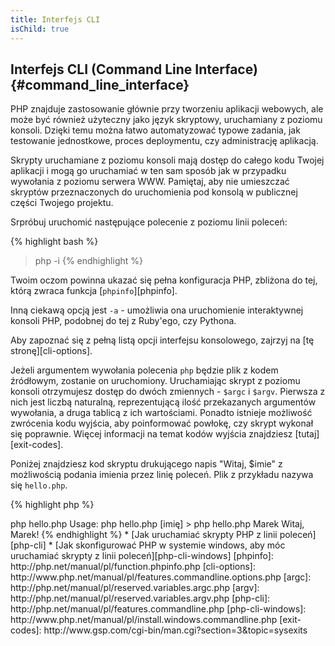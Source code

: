 ```yaml
---
title: Interfejs CLI
isChild: true
---
```


## Interfejs CLI (Command Line Interface) {#command_line_interface}

PHP znajduje zastosowanie głównie przy tworzeniu aplikacji webowych, ale może być również użyteczny jako język
skryptowy, uruchamiany z poziomu konsoli. Dzięki temu można łatwo automatyzować typowe zadania, jak testowanie
jednostkowe, proces deploymentu, czy administrację aplikacją.

Skrypty uruchamiane z poziomu konsoli mają dostęp do całego kodu Twojej aplikacji i mogą go uruchamiać w ten sam
sposób jak w przypadku wywołania z poziomu serwera WWW. Pamiętaj, aby nie umieszczać skryptów przeznaczonych do
uruchomienia pod konsolą w publicznej części Twojego projektu.

Srpróbuj uruchomić następujące polecenie z poziomu linii poleceń:

{% highlight bash %}
> php -i
{% endhighlight %}

Twoim oczom powinna ukazać się pełna konfiguracja PHP, zbliżona do tej, którą zwraca funkcja [`phpinfo`][phpinfo].

Inną ciekawą opcją jest `-a` - umożliwia ona uruchomienie interaktywnej konsoli PHP, podobnej do tej z Ruby'ego, czy
Pythona.

Aby zapoznać się z pełną listą opcji interfejsu konsolowego, zajrzyj na [tę stronę][cli-options].

Jeżeli argumentem wywołania polecenia `php` będzie plik z kodem źródłowym, zostanie on uruchomiony. Uruchamiając skrypt
z poziomu konsoli otrzymujesz dostęp do dwóch zmiennych - `$argc` i `$argv`. Pierwsza z nich jest liczbą naturalną,
reprezentującą ilość przekazanych argumentów wywołania, a druga tablicą z ich wartościami. Ponadto istnieje możliwość
zwrócenia kodu wyjścia, aby poinformować powłokę, czy skrypt wykonał się poprawnie. Więcej informacji na temat kodów
wyjścia znajdziesz [tutaj][exit-codes].

Poniżej znajdziesz kod skryptu drukującego napis "Witaj, $imie" z możliwością podania imienia przez linię poleceń. Plik
z przykładu nazywa się `hello.php`.

{% highlight php %}
<?php
if($argc != 2) {
    echo "Usage: php hello.php [imię].\n";
    exit(1);
}
$imie = $argv[1];
echo "Witaj, $imie!\n";
{% endhighlight %}

A oto przykład wywołania powyższego skryptu:

{% highlight bash %}
> php hello.php
Usage: php hello.php [imię]
> php hello.php Marek
Witaj, Marek!
{% endhighlight %}


 * [Jak uruchamiać skrypty PHP z linii poleceń][php-cli]
 * [Jak skonfigurować PHP w systemie windows, aby móc uruchamiać skrypty z linii poleceń][php-cli-windows]

[phpinfo]: http://php.net/manual/pl/function.phpinfo.php
[cli-options]: http://www.php.net/manual/pl/features.commandline.options.php
[argc]: http://php.net/manual/pl/reserved.variables.argc.php
[argv]: http://php.net/manual/pl/reserved.variables.argv.php
[php-cli]: http://php.net/manual/pl/features.commandline.php
[php-cli-windows]: http://www.php.net/manual/pl/install.windows.commandline.php
[exit-codes]: http://www.gsp.com/cgi-bin/man.cgi?section=3&topic=sysexits